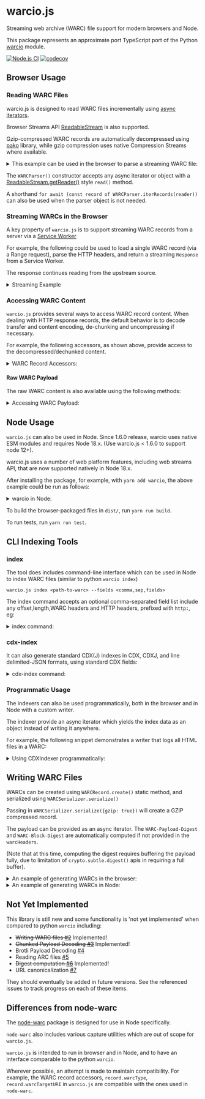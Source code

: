 # warcio.js

Streaming web archive (WARC) file support for modern browsers and Node.

This package represents an approximate port TypeScript port of the Python [warcio](https://github.com/webrecorder/warcio) module.

[![Node.js CI](https://github.com/webrecorder/warcio.js/actions/workflows/ci.yaml/badge.svg)](https://github.com/webrecorder/warcio.js/actions/workflows/ci.yaml)
[![codecov](https://codecov.io/gh/webrecorder/warcio.js/branch/master/graph/badge.svg)](https://codecov.io/gh/webrecorder/warcio.js)

## Browser Usage

### Reading WARC Files

warcio.js is designed to read WARC files incrementally using [async iterators](https://developer.mozilla.org/en-US/docs/Web/JavaScript/Reference/Global_Objects/Symbol/asyncIterator).

Browser Streams API [ReadableStream](https://developer.mozilla.org/en-US/docs/Web/API/ReadableStream) is also supported.

Gzip-compressed WARC records are automatically decompressed using [pako](https://github.com/nodeca/pako) library, while gzip compression uses
native Compression Streams where available.

<details>
  <summary>This example can be used in the browser to parse a streaming WARC file:</summary>

```html
<script type="module">
  import { WARCParser } from 'https://unpkg.com/warcio/dist/warcio.js';


  async function readWARC(url) {
    const response = await fetch(url);

    const parser = new WARCParser(response.body);

    for await (const record of parser) {
      // ways to access warc data
      console.log(record.warcType);
      console.log(record.warcTargetURI);
      console.log(record.warcHeader('WARC-Target-URI'));
      console.log(record.warcHeaders.headers.get('WARC-Record-ID'));

      // iterator over WARC content one chunk at a time (as Uint8Array)
      for await (const chunk of record) {
        ...
      }

      // access content as text
      const text = await record.contentText();
    }
  }

  readWARC('https://example.com/path/to/mywarc.warc');
</script>
```

</details>

The `WARCParser()` constructor accepts any async iterator or object with a [ReadableStream.getReader()](https://developer.mozilla.org/en-US/docs/Web/API/ReadableStream/getReader) style `read()` method.

A shorthand `for await (const record of WARCParser.iterRecords(reader))` can also be used when the parser object is not needed.

### Streaming WARCs in the Browser

A key property of `warcio.js` is to support streaming WARC records from a server via a [Service Worker](https://developer.mozilla.org/en-US/docs/Web/API/Service_Worker_API/Using_Service_Workers)

For example, the following could be used to load a single WARC record (via a Range request), parse the HTTP headers, and return a streaming `Response` from a Service Worker.

The response continues reading from the upstream source.

<details>
  <summary>Streaming Example</summary>

```javascript
import { WARCParser } from "https://unpkg.com/warcio/dist/warcio.js";

async function streamWARCRecord(url, offset, length) {
  const response = await fetch(url, {
    headers: { Range: `bytes=${offset}-${offset + length - 1}` },
  });

  const parser = new WARCParser(response.body);

  // parse WARC record, which includes WARC headers and HTTP headers
  const record = await parser.parse();

  // get the response options for Response constructor
  const { status, statusText, headers } = record.getResponseInfo();

  // get a ReadableStream from the WARC record and return streaming response
  return new Response(record.getReadableStream(), {
    status,
    statusText,
    headers,
  });
}
```

</details>

### Accessing WARC Content

`warcio.js` provides several ways to access WARC record content. When dealing with HTTP response records,
the default behavior is to decode transfer and content encoding, de-chunking and uncompressing if necessary.

For example, the following accessors, as shown above, provide access to the decompressed/dechunked content.

<details>
  <summary>WARC Record Accessors:</summary>

```javascript

  // iterate over each chunk (Uint8Array)
  for await (const chunk of record) {
    ...
  }

  // iterate over lines
  for await (const line of record.iterLines()) {
    ...
  }

  // read one line
  const line = await record.readline()

  // read entire contents as Uint8Array
  const payload = await record.readFully(true)

  // read entire contents as a String (calls readFully)
  const text = await record.contentText()

```

</details>

#### Raw WARC Payload

The raw WARC content is also available using the following methods:

<details>
  <summary>Accessing WARC Payload:</summary>

```javascript

  // iterate over each raw chunk (not dechunked or decompressed)
  for await (const chunk of record.reader) {
    ...
  }

  const rawPayload = await record.readFully(false)
```

The `readFully()` method can read either the raw or decoded content.
When using `readFully()`, the payload is stored in the record as `record.payload` so that it can be accessed again.

Note that decoded and raw access should not be mixed. Attempting to access raw data after beginning decoding will result in an exception:

```javascript
// read decoded line
const line = await record.readline();

// XX this will throw error, raw data no longer available
const full = await record.readFully(false);

// this is ok
const fullDecoded = await record.readFully(true);
```

</details>

## Node Usage

`warcio.js` can also be used in Node. Since 1.6.0 release, warcio uses native ESM modules and requires Node 18.x. (Use warcio.js < 1.6.0 to support node 12+).

warcio.js uses a number of web platform features, including web streams API, that are now supported natively in Node 18.x.

After installing the package, for example, with `yarn add warcio`, the above example could be run as follows:

<details>
  <summary>warcio in Node:</summary>

```javascript
import { WARCParser } from 'warcio';
import fs from 'fs';

async function readWARC(filename) {
  const nodeStream = fs.createReadStream(filename);

  const parser = new WARCParser(nodeStream);

  for await (const record of parser) {
    // ways to access warc data
    console.log(record.warcType);
    console.log(record.warcTargetURI);
    console.log(record.warcHeader('WARC-Target-URI'));
    console.log(record.warcHeaders.headers.get('WARC-Record-ID'));

    // iterator over WARC content one chunk at a time (as Uint8Array)
    for await (const chunk of record) {
      ...
    }

    // OR, access content as text
    const text = await record.contentText();
  }
}
```

</details>

To build the browser-packaged files in `dist/`, run `yarn run build`.

To run tests, run `yarn run test`.

## CLI Indexing Tools

### index

The tool does includes command-line interface which can be used in Node to index WARC files (similar to python `warcio index`)

```
warcio.js index <path-to-warc> --fields <comma,sep,fields>
```

The index command accepts an optional comma-separated field list include any offset,length,WARC headers and HTTP headers, prefixed with `http:`, eg:

<details>
  <summary>index command:</summary>

```shell
warcio.js index ./test/data/example.warc --fields warc-type,warc-target-uri,http:content-type,offset,length
{"warc-type":"warcinfo","offset":0,"length":484}
{"warc-type":"warcinfo","offset":484,"length":705}
{"warc-type":"response","warc-target-uri":"http://example.com/","http:content-type":"text/html","offset":1189,"length":1365}
{"warc-type":"request","warc-target-uri":"http://example.com/","offset":2554,"length":800}
{"warc-type":"revisit","warc-target-uri":"http://example.com/","http:content-type":"text/html","offset":3354,"length":942}
{"warc-type":"request","warc-target-uri":"http://example.com/","offset":4296,"length":800}
```

</details>

### cdx-index

It can also generate standard CDX(J) indexes in CDX, CDXJ, and line delimited-JSON formats, using standard CDX fields:

<details>
  <summary>cdx-index command:</summary>

```shell
warcio.js cdx-index <path-to-warc> --format cdxj
warcio.js cdx-index ./test/data/example.warc
com,example)/ 20170306040206 {"url":"http://example.com/","mime":"text/html","status":200,"digest":"G7HRM7BGOKSKMSXZAHMUQTTV53QOFSMK","length":1365,"offset":1189,"filename":"example.warc"}
com,example)/ 20170306040348 {"url":"http://example.com/","mime":"warc/revisit","status":200,"digest":"G7HRM7BGOKSKMSXZAHMUQTTV53QOFSMK","length":942,"offset":3354,"filename":"example.warc"
```

</details>

### Programmatic Usage

The indexers can also be used programmatically, both in the browser and in Node with a custom writer.

The indexer provide an async iterator which yields the index data as an object instead of writing it anywhere.

For example, the following snippet demonstrates a writer that logs all HTML files in a WARC:

<details>
  <summary>Using CDXIndexer programmatically:</summary>

```html
<script type="module">
  import { CDXIndexer } from "https://unpkg.com/warcio/dist/warcio.js";

  async function indexWARC(url) {
    const response = await fetch(url);
    const indexer = new CDXIndexer();

    const files = [{ reader: response.body, filename: url }];

    for await (const cdx of indexer.iterIndex(files)) {
      if (cdx["mime"] === "text/html") {
        console.log(cdx["url"] + " is an HTML page");
      }
    }
  }

  indexWARC("https://example.com/path/to/mywarc.warc");
</script>
```

</details>

## Writing WARC Files

WARCs can be created using `WARCRecord.create()` static method, and serialized using `WARCSerializer.serialize()`

Passing in `WARCSerializer.serialize({gzip: true})` will create a GZIP compressed record.

The payload can be provided as an async iterator. The `WARC-Payload-Digest` and `WARC-Block-Digest` are automatically computed if not provided in the `warcHeaders`.

(Note that at this time, computing the digest requires buffering the payload fully, due to limitation of `crypto.subtle.digest()` apis in requiring a full buffer).

<details>
  <summary>An example of generating WARCs in the browser:</summary>

```html
<script type="module">
  import {
    WARCRecord,
    WARCSerializer,
  } from "https://unpkg.com/warcio/dist/warcio.js";

  async function main() {
    // First, create a warcinfo record
    const warcVersion = "WARC/1.1";

    const info = {
      software: "warcio.js in browser",
    };
    const filename = "sample.warc";

    const warcinfo = await WARCRecord.createWARCInfo(
      { filename, warcVersion },
      info
    );

    const serializedWARCInfo = await WARCSerializer.serialize(warcinfo);

    // Create a sample response
    const url = "http://example.com/";
    const date = "2000-01-01T00:00:00Z";
    const type = "response";
    const headers = {
      "Custom-Header": "somevalue",
      "Content-Type": 'text/plain; charset="UTF-8"',
    };

    async function* content() {
      // content should be a Uint8Array, so encoding if emitting astring
      yield new TextEncoder().encode("sample content\n");
    }

    const record = await WARCRecord.create(
      { url, date, type, warcVersion, headers },
      content()
    );

    const serializedRecord = await WARCSerializer.serialize(record);

    console.log(new TextDecoder().decode(serializedWARCInfo));
    console.log(new TextDecoder().decode(serializedRecord));
  }

  main();
</script>
```

</details>

<details>
  <summary>An example of generating WARCs in Node:</summary>

```javascript
import { WARCRecord, WARCSerializer } from "warcio";

async function main() {
  // First, create a warcinfo record
  const warcVersion = "WARC/1.1";

  const info = {
    software: "warcio.js in node",
  };
  const filename = "sample.warc";

  const warcinfo = await WARCRecord.createWARCInfo(
    { filename, warcVersion },
    info
  );

  const serializedWARCInfo = await WARCSerializer.serialize(warcinfo);

  // Create a sample response
  const url = "http://example.com/";
  const date = "2000-01-01T00:00:00Z";
  const type = "response";
  const headers = {
    "Custom-Header": "somevalue",
    "Content-Type": 'text/plain; charset="UTF-8"',
  };

  async function* content() {
    // content should be a Uint8Array, so encoding if emitting astring
    yield new TextEncoder().encode("sample content\n");
  }

  const record = await WARCRecord.create(
    { url, date, type, warcVersion, headers },
    content()
  );

  const serializedRecord = await WARCSerializer.serialize(record);

  console.log(new TextDecoder().decode(serializedWARCInfo));
  console.log(new TextDecoder().decode(serializedRecord));
}

main();
```

</details>

## Not Yet Implemented

This library is still new and some functionality is 'not yet implemented' when compared to python `warcio` including:

- ~~Writing WARC files [#2](https://github.com/webrecorder/warcio.js/issues/2)~~ Implemented!
- ~~Chunked Payload Decoding [#3](https://github.com/webrecorder/warcio.js/issues/3)~~ Implemented!
- Brotli Payload Decoding [#4](https://github.com/webrecorder/warcio.js/issues/4)
- Reading ARC files [#5](https://github.com/webrecorder/warcio.js/issues/5)
- ~~Digest computation [#6](https://github.com/webrecorder/warcio.js/issues/6)~~ Implemented!
- URL canonicalization [#7](https://github.com/webrecorder/warcio.js/issues/7)

They should eventually be added in future versions. See the referenced issues to track progress on each of these items.

## Differences from node-warc

The [node-warc](https://github.com/N0taN3rd/node-warc) package is designed for use in Node specifically.

`node-warc` also includes various capture utilities which are out of scope for `warcio.js`.

`warcio.js` is intended to run in browser and in Node, and to have an interface comparable to the python `warcio`.

Wherever possible, an attempt is made to maintain compatibility. For example, the WARC record accessors, `record.warcType`, `record.warcTargetURI` in `warcio.js` are compatible with the ones used in `node-warc`.
